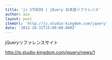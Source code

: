 ```yaml
---
title: 'js STUDIO | jQuery 日本語リファレンス'
author: azu
layout: post
itemUrl: 'http://js.studio-kingdom.com/jquery'
date: '2012-10-31T15:00:00.000Z'
---
```

jQueryリファレンスサイト

http://js.studio-kingdom.com/jquery/news/1
